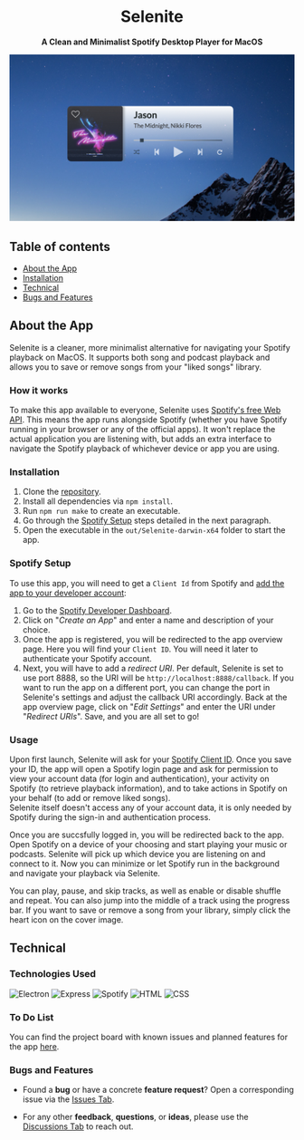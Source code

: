 <p align="center">
  <h1 align="center">Selenite</h1>

  <p align="center">
     <strong>A Clean and Minimalist Spotify Desktop Player for MacOS</strong>
    <br>
  </p>
  <a href="https://github.com/Selenite-Player/Selenite">
    <img src="./public/assets/selenite.png" alt="Selenite Screenshot">
  </a> 
</p>


## Table of contents
- [About the App](#about-the-app)
- [Installation](#installation)
- [Technical](#technical)
- [Bugs and Features](#bugs-and-features)

## About the App

Selenite is a cleaner, more minimalist alternative for navigating your Spotify playback on MacOS. It supports both song and podcast playback and allows you to save or remove songs from your "liked songs" library.

### How it works

To make this app available to everyone, Selenite uses [Spotify's free Web API](https://developer.spotify.com/documentation/web-api/). This means the app runs alongside Spotify (whether you have Spotify running in your browser or any of the official apps). It won't replace the actual application you are listening with, but adds an extra interface to navigate the Spotify playback of whichever device or app you are using.

### Installation

1. Clone the [repository](https://github.com/Selenite-Player/Selenite).
2. Install all dependencies via ```npm install```.
3. Run ```npm run make``` to create an executable.
4. Go through the [Spotify Setup](#spotify-setup) steps detailed in the next paragraph.
5. Open the executable in the ```out/Selenite-darwin-x64``` folder to start the app.

### Spotify Setup

To use this app, you will need to get a ```Client Id``` from Spotify and [add the app to your developer account](https://developer.spotify.com/documentation/general/guides/authorization/app-settings/):

1. Go to the [Spotify Developer Dashboard](https://developer.spotify.com/dashboard/).
2. Click on "_Create an App_" and enter a name and description of your choice.
3. Once the app is registered, you will be redirected to the app overview page. Here you will find your ```Client ID```. You will need it later to authenticate your Spotify account.
4. Next, you will have to add a _redirect URI_. Per default, Selenite is set to use port 8888, so the URI will be ```http://localhost:8888/callback```. If you want to run the app on a different port, you can change the port in Selenite's settings and adjust the callback URI accordingly. Back at the app overview page, click on "_Edit Settings_" and enter the URI under "_Redirect URIs_". Save, and you are all set to go!

### Usage

Upon first launch, Selenite will ask for your [Spotify Client ID](#spotify-setup). Once you save your ID, the app will open a Spotify login page and ask for permission to view your account data (for login and authentication), your activity on Spotify (to retrieve playback information), and to take actions in Spotify on your behalf (to add or remove liked songs).  
Selenite itself doesn't access any of your account data, it is only needed by Spotify during the sign-in and authentication process.

Once you are succsfully logged in, you will be redirected back to the app. Open Spotify on a device of your choosing and start playing your music or podcasts. Selenite will pick up which device you are listening on and connect to it. Now you can minimize or let Spotify run in the background and navigate your playback via Selenite.

You can play, pause, and skip tracks, as well as enable or disable shuffle and repeat. You can also jump into the middle of a track using the progress bar. If you want to save or remove a song from your library, simply click the heart icon on the cover image.

## Technical

### Technologies Used

![Electron](https://img.shields.io/static/v1?message=Electron&logo=electron&logoColor=8fd3e0&label=%20&labelColor=595959&color=47848F) 
![Express](https://img.shields.io/static/v1?message=Express&logo=Express&logoColor=white&label=%20&labelColor=595959&color=white)
![Spotify](https://img.shields.io/static/v1?message=Spotify%20API&logo=Spotify&logoColor=1DB954&label=%20&labelColor=595959&color=1DB954)
![HTML](https://img.shields.io/static/v1?message=HTML&logo=HTML5&logoColor=E34F26&label=%20&labelColor=595959&color=E34F26) 
![CSS](https://img.shields.io/static/v1?message=CSS&logo=CSS3&logoColor=1572B6&label=%20&labelColor=595959&color=1572B6) 

### To Do List

You can find the project board with known issues and planned features for the app [here](https://github.com/orgs/Selenite-Player/projects/2).

### Bugs and Features

- Found a **bug** or have a concrete **feature request**? Open a corresponding issue via the [Issues Tab](https://github.com/Selenite-Player/Selenite/issues).

- For any other **feedback**, **questions**, or **ideas**, please use the [Discussions Tab](https://github.com/Selenite-Player/Selenite/discussions) to reach out.
